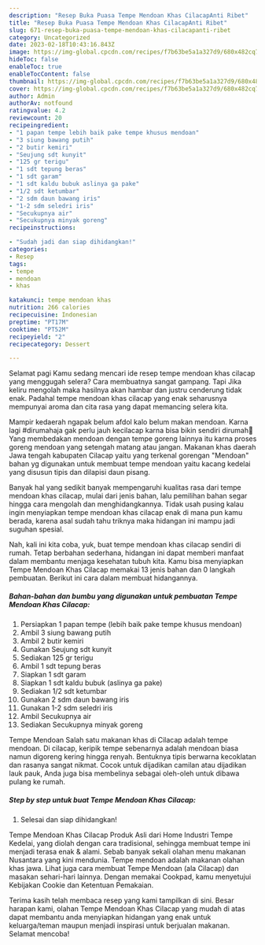 ```yaml
---
description: "Resep Buka Puasa Tempe Mendoan Khas CilacapAnti Ribet"
title: "Resep Buka Puasa Tempe Mendoan Khas CilacapAnti Ribet"
slug: 671-resep-buka-puasa-tempe-mendoan-khas-cilacapanti-ribet
category: Uncategorized
date: 2023-02-18T10:43:16.843Z
image: https://img-global.cpcdn.com/recipes/f7b63be5a1a327d9/680x482cq70/tempe-mendoan-khas-cilacap-foto-resep-utama.jpg
hideToc: false
enableToc: true
enableTocContent: false
thumbnail: https://img-global.cpcdn.com/recipes/f7b63be5a1a327d9/680x482cq70/tempe-mendoan-khas-cilacap-foto-resep-utama.jpg
cover: https://img-global.cpcdn.com/recipes/f7b63be5a1a327d9/680x482cq70/tempe-mendoan-khas-cilacap-foto-resep-utama.jpg
author: Admin
authorAv: notfound
ratingvalue: 4.2
reviewcount: 20
recipeingredient:
- "1 papan tempe lebih baik pake tempe khusus mendoan"
- "3 siung bawang putih"
- "2 butir kemiri"
- "Seujung sdt kunyit"
- "125 gr terigu"
- "1 sdt tepung beras"
- "1 sdt garam"
- "1 sdt kaldu bubuk aslinya ga pake"
- "1/2 sdt ketumbar"
- "2 sdm daun bawang iris"
- "1-2 sdm seledri iris"
- "Secukupnya air"
- "Secukupnya minyak goreng"
recipeinstructions:

- "Sudah jadi dan siap dihidangkan!"
categories:
- Resep
tags:
- tempe
- mendoan
- khas

katakunci: tempe mendoan khas 
nutrition: 266 calories
recipecuisine: Indonesian
preptime: "PT17M"
cooktime: "PT52M"
recipeyield: "2"
recipecategory: Dessert

---
```



Selamat pagi Kamu sedang mencari ide resep tempe mendoan khas cilacap yang menggugah selera? Cara membuatnya sangat gampang. Tapi Jika keliru mengolah maka hasilnya akan hambar dan justru cenderung tidak enak. Padahal tempe mendoan khas cilacap yang enak seharusnya mempunyai aroma dan cita rasa yang dapat memancing selera kita.


Mampir kedaerah ngapak belum afdol kalo belum makan mendoan. Karna lagi #dirumahaja gak perlu jauh kecilacap karna bisa bikin sendiri dirumah🙆 Yang membedakan mendoan dengan tempe goreng lainnya itu karna proses goreng mendoan yang setengah matang atau jangan. Makanan khas daerah Jawa tengah kabupaten Cilacap yaitu yang terkenal gorengan &#34;Mendoan&#34; bahan yg digunakan untuk membuat tempe mendoan yaitu kacang kedelai yang disusun tipis dan dilapisi daun pisang.

Banyak hal yang sedikit banyak mempengaruhi kualitas rasa dari tempe mendoan khas cilacap, mulai dari jenis bahan, lalu pemilihan bahan segar hingga cara mengolah dan menghidangkannya. Tidak usah pusing kalau ingin menyiapkan tempe mendoan khas cilacap enak di mana pun kamu berada, karena asal sudah tahu triknya maka hidangan ini mampu jadi suguhan spesial.


Nah, kali ini kita coba, yuk, buat tempe mendoan khas cilacap sendiri di rumah. Tetap berbahan sederhana, hidangan ini dapat memberi manfaat dalam membantu menjaga kesehatan tubuh kita. Kamu bisa menyiapkan Tempe Mendoan Khas Cilacap memakai 13 jenis bahan dan 0 langkah pembuatan. Berikut ini cara dalam membuat hidangannya.

<!--inarticleads1-->

##### Bahan-bahan dan bumbu yang digunakan untuk pembuatan Tempe Mendoan Khas Cilacap:

1. Persiapkan 1 papan tempe (lebih baik pake tempe khusus mendoan)
1. Ambil 3 siung bawang putih
1. Ambil 2 butir kemiri
1. Gunakan Seujung sdt kunyit
1. Sediakan 125 gr terigu
1. Ambil 1 sdt tepung beras
1. Siapkan 1 sdt garam
1. Siapkan 1 sdt kaldu bubuk (aslinya ga pake)
1. Sediakan 1/2 sdt ketumbar
1. Gunakan 2 sdm daun bawang iris
1. Gunakan 1-2 sdm seledri iris
1. Ambil Secukupnya air
1. Sediakan Secukupnya minyak goreng


Tempe Mendoan Salah satu makanan khas di Cilacap adalah tempe mendoan. Di cilacap, keripik tempe sebenarnya adalah mendoan biasa namun digoreng kering hingga renyah. Bentuknya tipis berwarna kecoklatan dan rasanya sangat nikmat. Cocok untuk dijadikan camilan atau dijadikan lauk pauk, Anda juga bisa membelinya sebagai oleh-oleh untuk dibawa pulang ke rumah. 

<!--inarticleads2-->

##### Step by step untuk buat Tempe Mendoan Khas Cilacap:


1. Selesai dan siap dihidangkan!

Tempe Mendoan Khas Cilacap Produk Asli dari Home Industri Tempe Kedelai, yang diolah dengan cara tradisional, sehingga membuat tempe ini menjadi terasa enak &amp; alami. Sebab banyak sekali olahan menu makanan Nusantara yang kini mendunia. Tempe mendoan adalah makanan olahan khas jawa. Lihat juga cara membuat Tempe Mendoan (ala Cilacap) dan masakan sehari-hari lainnya. Dengan memakai Cookpad, kamu menyetujui Kebijakan Cookie dan Ketentuan Pemakaian. 

Terima kasih telah membaca resep yang kami tampilkan di sini. Besar harapan kami, olahan Tempe Mendoan Khas Cilacap yang mudah di atas dapat membantu anda menyiapkan hidangan yang enak untuk keluarga/teman maupun menjadi inspirasi untuk berjualan makanan. Selamat mencoba!
